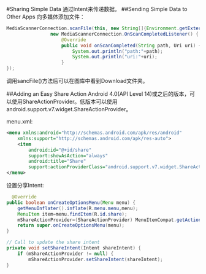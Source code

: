 ﻿#Sharing Simple Data
通过Intent来传递数据。
##Sending Simple Data to Other Apps
向多媒体添加文件：

```java
MediaScannerConnection.scanFile(this, new String[]{Environment.getExternalStorageDirectory() + "/" + "Download/20150525_091043.jpg"}, null,
                new MediaScannerConnection.OnScanCompletedListener() {
                    @Override
                    public void onScanCompleted(String path, Uri uri) {
                        System.out.println("path:"+path);
                        System.out.println("uri:"+uri);
                    }
});
```

调用sancFile()方法后可以在图库中看到Download文件夹。

##Adding an Easy Share Action
Android 4.0(API Level 14)或之后的版本，可以使用ShareActionProvider。低版本可以使用android.support.v7.widget.ShareActionProvider。

menu.xml:

```xml
<menu xmlns:android="http://schemas.android.com/apk/res/android"
    xmlns:support="http://schemas.android.com/apk/res-auto">
    <item
        android:id="@+id/share"
        support:showAsAction="always"
        android:title="Share"
        support:actionProviderClass="android.support.v7.widget.ShareActionProvider"/>
</menu>
```

设置分享Intent:

```java
  @Override
public boolean onCreateOptionsMenu(Menu menu) {
    getMenuInflater().inflate(R.menu.menu,menu);
    MenuItem item=menu.findItem(R.id.share);
    mShareActionProvider=(ShareActionProvider) MenuItemCompat.getActionProvider(item);
    return super.onCreateOptionsMenu(menu);
}

// Call to update the share intent
private void setShareIntent(Intent shareIntent) {
    if (mShareActionProvider != null) {
        mShareActionProvider.setShareIntent(shareIntent);
}
```




